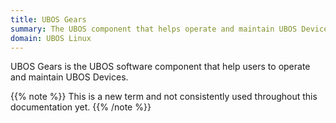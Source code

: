 ```yaml
---
title: UBOS Gears
summary: The UBOS component that helps operate and maintain UBOS Devices
domain: UBOS Linux
---
```


UBOS Gears is the UBOS software component that help users to operate and maintain
UBOS Devices.

{{% note %}}
This is a new term and not consistently used throughout this documentation yet.
{{% /note %}}
